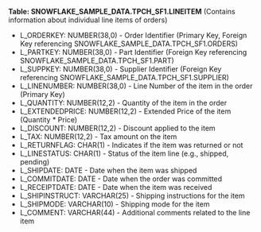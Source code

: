 **Table: SNOWFLAKE_SAMPLE_DATA.TPCH_SF1.LINEITEM** (Contains information about individual line items of orders)

- L_ORDERKEY: NUMBER(38,0) - Order Identifier (Primary Key, Foreign Key referencing SNOWFLAKE_SAMPLE_DATA.TPCH_SF1.ORDERS)
- L_PARTKEY: NUMBER(38,0) - Part Identifier (Foreign Key referencing SNOWFLAKE_SAMPLE_DATA.TPCH_SF1.PART)
- L_SUPPKEY: NUMBER(38,0) - Supplier Identifier (Foreign Key referencing SNOWFLAKE_SAMPLE_DATA.TPCH_SF1.SUPPLIER)
- L_LINENUMBER: NUMBER(38,0) - Line Number of the item in the order (Primary Key)
- L_QUANTITY: NUMBER(12,2) - Quantity of the item in the order
- L_EXTENDEDPRICE: NUMBER(12,2) - Extended Price of the item (Quantity * Price)
- L_DISCOUNT: NUMBER(12,2) - Discount applied to the item
- L_TAX: NUMBER(12,2) - Tax amount on the item
- L_RETURNFLAG: CHAR(1) - Indicates if the item was returned or not
- L_LINESTATUS: CHAR(1) - Status of the item line (e.g., shipped, pending)
- L_SHIPDATE: DATE - Date when the item was shipped
- L_COMMITDATE: DATE - Date when the order was committed
- L_RECEIPTDATE: DATE - Date when the item was received
- L_SHIPINSTRUCT: VARCHAR(25) - Shipping instructions for the item
- L_SHIPMODE: VARCHAR(10) - Shipping mode for the item
- L_COMMENT: VARCHAR(44) - Additional comments related to the line item

